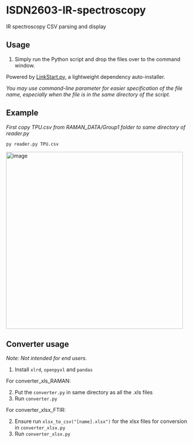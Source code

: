 # ISDN2603-IR-spectroscopy
IR spectroscopy CSV parsing and display

## Usage

1. Simply run the Python script and drop the files over to the command window.

Powered by [LinkStart.py](https://github.com/evnchn/linkstart.py), a lightweight dependency auto-installer. 

_You may use command-line parameter for easier specification of the file name, especially when the file is in the same directory of the script._

## Example

_First copy TPU.csv from RAMAN_DATA/Group1 folder to same directory of reader.py_

`py reader.py TPU.csv`

<img width="482" alt="image" src="https://github.com/evnchn/ISDN2603-Raman-spectroscopy/assets/37951241/ade23269-8cef-4f61-a216-cc785275a431">

## Converter usage

_Note: Not intended for end users._

1. Install `xlrd`, `openpyxl` and `pandas`

For converter_xls_RAMAN:

2. Put the `converter.py` in same directory as all the .xls files
3. Run `converter.py`

For converter_xlsx_FTIR:

2. Ensure run `xlsx_to_csv("[name].xlsx")` for the xlsx files for conversion in `converter_xlsx.py`
3. Run `converter_xlsx.py`
